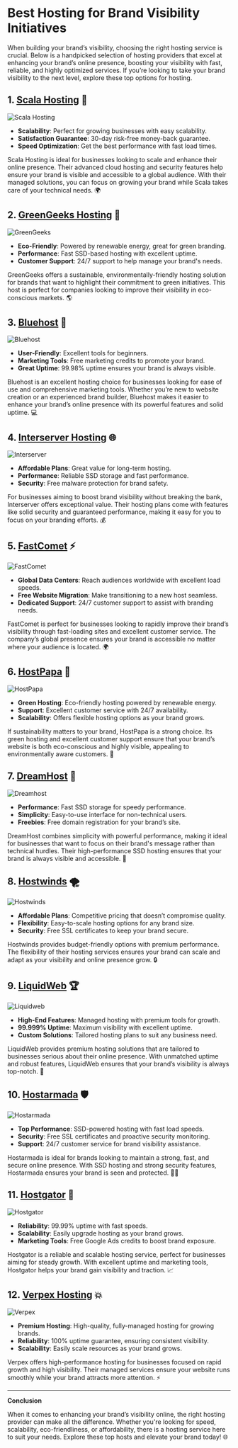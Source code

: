 # Best Hosting for Brand Visibility Initiatives

When building your brand’s visibility, choosing the right hosting service is crucial. Below is a handpicked selection of hosting providers that excel at enhancing your brand’s online presence, boosting your visibility with fast, reliable, and highly optimized services. If you’re looking to take your brand visibility to the next level, explore these top options for hosting.

## 1. [**Scala Hosting**](https://snipitx.com/scala-jy) 🚀

![Scala Hosting](https://i.imgur.com/uJ5JIK3.png "Scala Web Hosting")

- **Scalability**: Perfect for growing businesses with easy scalability.
- **Satisfaction Guarantee**: 30-day risk-free money-back guarantee.
- **Speed Optimization**: Get the best performance with fast load times.

Scala Hosting is ideal for businesses looking to scale and enhance their online presence. Their advanced cloud hosting and security features help ensure your brand is visible and accessible to a global audience. With their managed solutions, you can focus on growing your brand while Scala takes care of your technical needs. 🌍

## 2. [**GreenGeeks Hosting**](https://snipitx.com/greengeeks-jy) 🌱

![GreenGeeks](https://i.imgur.com/eEwuntu.jpg "GreenGeeks Hosting")

- **Eco-Friendly**: Powered by renewable energy, great for green branding.
- **Performance**: Fast SSD-based hosting with excellent uptime.
- **Customer Support**: 24/7 support to help manage your brand's needs.

GreenGeeks offers a sustainable, environmentally-friendly hosting solution for brands that want to highlight their commitment to green initiatives. This host is perfect for companies looking to improve their visibility in eco-conscious markets. 🌎

## 3. [**Bluehost**](https://snipitx.com/bluehost-jy) 💙

![Bluehost](https://i.imgur.com/PasFF9E.jpeg "Bluehost Hosting")

- **User-Friendly**: Excellent tools for beginners.
- **Marketing Tools**: Free marketing credits to promote your brand.
- **Great Uptime**: 99.98% uptime ensures your brand is always visible.

Bluehost is an excellent hosting choice for businesses looking for ease of use and comprehensive marketing tools. Whether you’re new to website creation or an experienced brand builder, Bluehost makes it easier to enhance your brand’s online presence with its powerful features and solid uptime. 💻

## 4. [**Interserver Hosting**](https://snipitx.com/interserver-jy) 🌐

![Interserver](https://i.imgur.com/OM5dOEW.jpeg "Interserver Hosting")

- **Affordable Plans**: Great value for long-term hosting.
- **Performance**: Reliable SSD storage and fast performance.
- **Security**: Free malware protection for brand safety.

For businesses aiming to boost brand visibility without breaking the bank, Interserver offers exceptional value. Their hosting plans come with features like solid security and guaranteed performance, making it easy for you to focus on your branding efforts. 💰

## 5. [**FastComet**](https://snipitx.com/fastcomet-jy) ⚡

![FastComet](https://i.imgur.com/7qgXuWp.png "FastComet Hosting")

- **Global Data Centers**: Reach audiences worldwide with excellent load speeds.
- **Free Website Migration**: Make transitioning to a new host seamless.
- **Dedicated Support**: 24/7 customer support to assist with branding needs.

FastComet is perfect for businesses looking to rapidly improve their brand’s visibility through fast-loading sites and excellent customer service. The company’s global presence ensures your brand is accessible no matter where your audience is located. 🌍

## 6. [**HostPapa**](https://snipitx.com/hostpapa-jy) 🧡

![HostPapa](https://i.imgur.com/ouDTkvl.jpeg "HostPapa Hosting")

- **Green Hosting**: Eco-friendly hosting powered by renewable energy.
- **Support**: Excellent customer service with 24/7 availability.
- **Scalability**: Offers flexible hosting options as your brand grows.

If sustainability matters to your brand, HostPapa is a strong choice. Its green hosting and excellent customer support ensure that your brand’s website is both eco-conscious and highly visible, appealing to environmentally aware customers. 🌱

## 7. [**DreamHost**](https://snipitx.com/dreamhost-jy) 🌙

![Dreamhost](https://i.imgur.com/rXIg8ip.jpeg "Dreamhost Hosting")

- **Performance**: Fast SSD storage for speedy performance.
- **Simplicity**: Easy-to-use interface for non-technical users.
- **Freebies**: Free domain registration for your brand’s site.

DreamHost combines simplicity with powerful performance, making it ideal for businesses that want to focus on their brand's message rather than technical hurdles. Their high-performance SSD hosting ensures that your brand is always visible and accessible. 🌟

## 8. [**Hostwinds**](https://snipitx.com/hostwinds-jy) 🌪️

![Hostwinds](https://i.imgur.com/53aSNXx.jpeg "Hostwinds Hosting")

- **Affordable Plans**: Competitive pricing that doesn’t compromise quality.
- **Flexibility**: Easy-to-scale hosting options for any brand size.
- **Security**: Free SSL certificates to keep your brand secure.

Hostwinds provides budget-friendly options with premium performance. The flexibility of their hosting services ensures your brand can scale and adapt as your visibility and online presence grow. 🔒

## 9. [**LiquidWeb**](https://snipitx.com/liquidweb-jy) 🏆

![Liquidweb](https://i.imgur.com/4IvT9SC.jpeg "Liquidweb Hosting")

- **High-End Features**: Managed hosting with premium tools for growth.
- **99.999% Uptime**: Maximum visibility with excellent uptime.
- **Custom Solutions**: Tailored hosting plans to suit any business need.

LiquidWeb provides premium hosting solutions that are tailored to businesses serious about their online presence. With unmatched uptime and robust features, LiquidWeb ensures that your brand’s visibility is always top-notch. 🏅

## 10. [**Hostarmada**](https://snipitx.com/hostarmada-jy) 🛡️

![Hostarmada](https://i.imgur.com/KFbdf3o.jpeg "Hostarmada Hosting")

- **Top Performance**: SSD-powered hosting with fast load speeds.
- **Security**: Free SSL certificates and proactive security monitoring.
- **Support**: 24/7 customer service for brand visibility assistance.

Hostarmada is ideal for brands looking to maintain a strong, fast, and secure online presence. With SSD hosting and strong security features, Hostarmada ensures your brand is seen and protected. 🦸‍♀️

## 11. [**Hostgator**](https://snipitx.com/hostgator-jy) 🐊

![Hostgator](https://i.imgur.com/BcVkH57.jpeg "Hostgator Hosting")

- **Reliability**: 99.99% uptime with fast speeds.
- **Scalability**: Easily upgrade hosting as your brand grows.
- **Marketing Tools**: Free Google Ads credits to boost brand exposure.

Hostgator is a reliable and scalable hosting service, perfect for businesses aiming for steady growth. With excellent uptime and marketing tools, Hostgator helps your brand gain visibility and traction. 📈

## 12. [**Verpex Hosting**](https://snipitx.com/verpex-jy) 💥

![Verpex](https://i.imgur.com/6x5LhiS.jpeg "Verpex Hosting")

- **Premium Hosting**: High-quality, fully-managed hosting for growing brands.
- **Reliability**: 100% uptime guarantee, ensuring consistent visibility.
- **Scalability**: Easily scale resources as your brand grows.

Verpex offers high-performance hosting for businesses focused on rapid growth and high visibility. Their managed services ensure your website runs smoothly while your brand attracts more attention. ⚡

---

**Conclusion**

When it comes to enhancing your brand’s visibility online, the right hosting provider can make all the difference. Whether you're looking for speed, scalability, eco-friendliness, or affordability, there is a hosting service here to suit your needs. Explore these top hosts and elevate your brand today! 🌐
